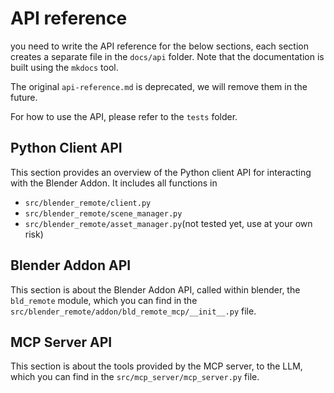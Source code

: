 # API reference

you need to write the API reference for the below sections, each section creates a separate file in the `docs/api` folder. Note that the documentation is built using the `mkdocs` tool.

The original `api-reference.md` is deprecated, we will remove them in the future.

For how to use the API, please refer to the `tests` folder.

## Python Client API

This section provides an overview of the Python client API for interacting with the Blender Addon. It includes all functions in 
- `src/blender_remote/client.py` 
- `src/blender_remote/scene_manager.py`
- `src/blender_remote/asset_manager.py`(not tested yet, use at your own risk)

## Blender Addon API

This section is about the Blender Addon API, called within blender, the `bld_remote` module, which you can find in the `src/blender_remote/addon/bld_remote_mcp/__init__.py` file.

## MCP Server API

This section is about the tools provided by the MCP server, to the LLM, which you can find in the `src/mcp_server/mcp_server.py` file.